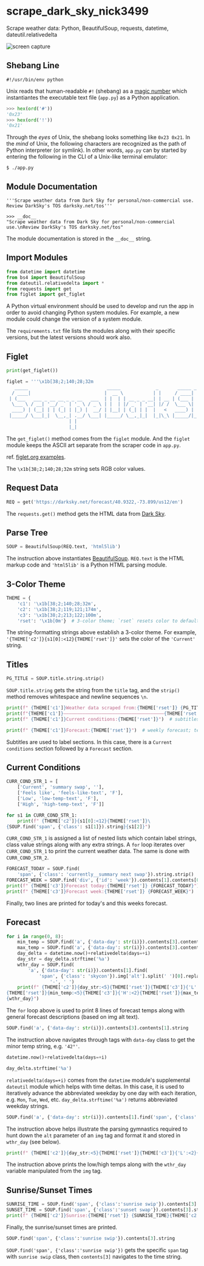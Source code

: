 # scrape_dark_sky_nick3499
Scrape weather data: Python, BeautifulSoup, requests, datetime, dateutil.relativedelta

![screen capture](screen_capture.png)

## Shebang Line

```shell
#!/usr/bin/env python
```

Unix reads that human-readable `#!` (shebang) as a [magic number](https://en.wikipedia.org/wiki/Shebang_(Unix)#Magic_number) which instantiantes the executable text file (`app.py`) as a Python application.

```python
>>> hex(ord('#'))
'0x23'
>>> hex(ord('!'))
'0x21'
```

Through the _eyes_ of Unix, the shebang looks something like `0x23 0x21`. In the _mind_ of Unix, the following characters are recognized as the path of Python interpreter (or symlink). In other words, `app.py` can by started by entering the following in the CLI of a Unix-like terminal emulator:

```shell
$ ./app.py
```

## Module Documentation

```
'''Scrape weather data from Dark Sky for personal/non-commercial use. Review DarkSky's TOS darksky.net/tos'''
```

```
>>> __doc__
"Scrape weather data from Dark Sky for personal/non-commercial use.\nReview DarkSky's TOS darksky.net/tos"
```

The module documentation is stored in the `__doc__` string.

## Import Modules

```python
from datetime import datetime
from bs4 import BeautifulSoup
from dateutil.relativedelta import *
from requests import get
from figlet import get_figlet
```

A Python virtual environment should be used to develop and run the app in order to avoid changing Python system modules. For example, a new module could change the version of a system module.

The `requirements.txt` file lists the modules along with their specific versions, but the latest versions should work also.

## Figlet

```python
print(get_figlet())
```

```python
figlet = '''\x1b[38;2;140;28;32m
   _____                             _____             _       _____ _
  / ____|                           |  __ \           | |     / ____| |
 | (___   ___ _ __ __ _ _ __   ___  | |  | | __ _ _ __| | __ | (___ | | ___   _
  \___ \ / __| '__/ _` | '_ \ / _ \ | |  | |/ _` | '__| |/ /  \___ \| |/ / | | |\x1b[38;2;119;121;174m
  ____) | (__| | | (_| | |_) |  __/ | |__| | (_| | |  |   <   ____) |   <| |_| |
 |_____/ \___|_|  \__,_| .__/ \___| |_____/ \__,_|_|  |_|\_\ |_____/|_|\_\___, |\x1b[38;2;140;28;32m
                       | |                                                 __/ |
                       |_|                                                |___/\x1b[0m'''
```

The `get_figlet()` method comes from the `figlet` module. And the `figlet` module keeps the ASCII art separate from the scraper code in `app.py`.

ref. [figlet.org examples](http://www.figlet.org/examples.html).

The `\x1b[38;2;140;28;32m` string sets RGB color values.

## Request Data

```python
REQ = get('https://darksky.net/forecast/40.9322,-73.899/us12/en')
```

The `requests.get()` method gets the HTML data from [Dark Sky](https://darksky.net/).

## Parse Tree

```python
SOUP = BeautifulSoup(REQ.text, 'html5lib')
```

The instruction above instantiates [BeautifulSoup](https://www.crummy.com/software/BeautifulSoup/bs4/doc/#quick-start). `REQ.text` is the HTML markup code and `'html5lib'` is a Python HTML parsing module.

## 3-Color Theme

```python
THEME = {
    'c1': '\x1b[38;2;140;28;32m',
    'c2': '\x1b[38;2;119;121;174m',
    'c3': '\x1b[38;2;213;122;100m',
    'rset': '\x1b[0m'}  # 3-color theme; `rset` resets color to default
```

The string-formatting strings above establish a 3-color theme. For example, `'{THEME['c2']}{s1[0]:<12}{THEME['rset']}'` sets the color of the `'Current'` string.

## Titles

```python
PG_TITLE = SOUP.title.string.strip()
```

`SOUP.title.string` gets the string from the `title` tag, and the `strip()` method removes whitespace and newline sequences `\n`.

```python
print(f" {THEME['c1']}Weather data scraped from:{THEME['rset']} {PG_TITLE}")
print(f"{THEME['c1']}―――――――――――――――――――――――――――――――――――――{THEME['rset']}")
print(f" {THEME['c1']}Current conditions:{THEME['rset']}")  # subtitles
```

```python
print(f" {THEME['c1']}Forecast:{THEME['rset']}")  # weekly forecast; temps/conditions
```

Subtitles are used to label sections. In this case, there is a `Current conditions` section followed by a `Forecast` section.

## Current Conditions

```python
CURR_COND_STR_1 = [
    ['Current', 'summary swap', ''],
    ['Feels like', 'feels-like-text', 'F'],
    ['Low', 'low-temp-text', 'F'],
    ['High', 'high-temp-text', 'F']]

for s1 in CURR_COND_STR_1:
    print(f" {THEME['c2']}{s1[0]:<12}{THEME['rset']}\
{SOUP.find('span', {'class': s1[1]}).string}{s1[2]}")
```

`CURR_COND_STR_1` is assigned a list of nested lists which contain label strings, class value strings along with any extra strings. A `for` loop iterates over `CURR_COND_STR_1` to print the current weather data. The same is done with `CURR_COND_STR_2`.

```python
FORECAST_TODAY = SOUP.find(
    'span', {'class': 'currently__summary next swap'}).string.strip()
FORECAST_WEEK = SOUP.find('div', {'id': 'week'}).contents[1].contents[0].strip()
print(f" {THEME['c3']}Forecast today:{THEME['rset']} {FORECAST_TODAY}")
print(f" {THEME['c3']}Forecast week:{THEME['rset']} {FORECAST_WEEK}")
```

Finally, two lines are printed for today's and this weeks forecast.

## Forecast

```python
for i in range(0, 8):
    min_temp = SOUP.find('a', {'data-day': str(i)}).contents[3].contents[1].string
    max_temp = SOUP.find('a', {'data-day': str(i)}).contents[3].contents[5].string
    day_delta = datetime.now()+relativedelta(days=+i)
    day_str = day_delta.strftime('%a')
    wthr_day = SOUP.find(
        'a', {'data-day': str(i)}).contents[1].find(
            'span', {'class': 'skycon'}).img['alt'].split(' ')[0].replace(
                '-', ' ')
    print(f" {THEME['c2']}{day_str:<5}{THEME['rset']}{THEME['c3']}{'L':<2}\
{THEME['rset']}{min_temp:<5}{THEME['c3']}{'H':<2}{THEME['rset']}{max_temp:<5}\
{wthr_day}")
```

The `for` loop above is used to print 8 lines of forecast temps along with general forecast descriptions (based on img alt text).

```python
SOUP.find('a', {'data-day': str(i)}).contents[3].contents[1].string
```

The instruction above navigates through tags with `data-day` class to get the minor temp string, e.g. `'42°'`.

```python
datetime.now()+relativedelta(days=+i)
```

```python
day_delta.strftime('%a')
```

`relativedelta(days=+i)` comes from the `datetime` module's supplemental `dateutil` module which helps with time deltas. In this case, it is used to iteratively advance the abbreviated weekday by one day with each iteration, e.g. `Mon`, `Tue`, `Wed`, etc. `day_delta.strftime('%a')` returns abbreviated weekday strings.

```python
SOUP.find('a', {'data-day': str(i)}).contents[1].find('span', {'class': 'skycon'}).img['alt'].split(' ')[0].replace('-', ' ')
```

The instruction above helps illustrate the parsing gymnastics required to hunt down the `alt` parameter of an `img` tag and format it and stored in `wthr_day` (see below).

```python
print(f" {THEME['c2']}{day_str:<5}{THEME['rset']}{THEME['c3']}{'L':<2}{THEME['rset']}{min_temp:<5}{THEME['c3']}{'H':<2}{THEME['rset']}{max_temp:<5}{wthr_day}")
```

The instruction above prints the low/high temps along with the `wthr_day` variable manipulated from the `img` tag.

## Sunrise/Sunset Times

```python
SUNRISE_TIME = SOUP.find('span', {'class':'sunrise swip'}).contents[3].string
SUNSET_TIME = SOUP.find('span', {'class':'sunset swap'}).contents[3].string
print(f" {THEME['c2']}Sunrise:{THEME['rset']} {SUNRISE_TIME}{THEME['c2']} | Sunset:{THEME['rset']} {SUNSET_TIME}")
```

Finally, the sunrise/sunset times are printed.

```python
SOUP.find('span', {'class':'sunrise swip'}).contents[3].string
```

`SOUP.find('span', {'class':'sunrise swip'})` gets the specific `span` tag with `sunrise swip` class, then `contents[3]` navigates to the time string.
